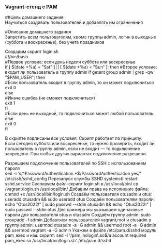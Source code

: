 ### Vagrant-стенд c PAM  
##Цель домашнего задания  
Научиться создавать пользователей и добавлять им ограничения  
  
#Описание домашнего задания  
Запретить всем пользователям, кроме группы admin, логин в выходные (суббота и воскресенье), без учета праздников  
  
Создадим скрипт login.sh  
#!/bin/bash  
#Первое условие: если день недели суббота или воскресенье  
if [ $(date +%a) = "Sat" ] || [ $(date +%a) = "Sun" ]; then  
 #Второе условие: входит ли пользователь в группу admin  
 if getent group admin | grep -qw "$PAM_USER"; then  
        #Если пользователь входит в группу admin, то он может подключиться  
        exit 0  
      else  
        #Иначе ошибка (не сможет подключиться)  
        exit 1  
    fi  
  #Если день не выходной, то подключиться может любой пользователь  
  else  
    exit 0  
fi  
  
В скрипте подписаны все условия. Скрипт работает по принципу:   
Если сегодня суббота или воскресенье, то нужно проверить, входит ли пользователь в группу admin, если не входит — то подключение запрещено. При любых других вариантах подключение разрешено.   
  
  
  
Разрешаем подключение пользователей по SSH с использованием пароля  
 sed -i 's/^PasswordAuthentication.*$/PasswordAuthentication yes/' /etc/ssh/sshd_config  
Перезапуск службы SSHD  
 systemctl restart sshd.service  
Скопируем файл-скрипт login.sh в /usr/local/bin/  
 cp /vagrant/login.sh /usr/local/bin/  
Добавим права на исполнение файла:  
 chmod +x /usr/local/bin/login.sh  
Создаём пользователя otusadm и otus:  
 useradd otusadm && sudo useradd otus  
Создаём пользователям пароли:  
 echo "Otus2022!" | sudo passwd --stdin otusadm && echo "Otus2022!" | sudo passwd --stdin otus  
Для примера мы указываем одинаковые пароли для пользователя otus и otusadm  
Создаём группу admin:  
 sudo groupadd -f admin  
Добавляем пользователей vagrant,root и otusadm в группу admin:  
 usermod otusadm -a -G admin && usermod root -a -G admin && usermod vagrant -a -G admin  
Укажем в файле /etc/pam.d/sshd модуль pam_exec и наш скрипт:  
 sed -i '/pam_nologin\.so$/a account    required     pam_exec.so \/usr\/local\/bin\/login\.sh' /etc/pam.d/sshd
